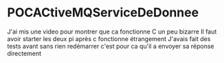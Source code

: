 # POCACtiveMQServiceDeDonnee

J'ai mis une video pour montrer que ca fonctionne
C un peu bizarre
Il faut avoir starter les deux pi après c fonctionne étrangement
J'avais fait des tests avant sans rien redémarrer c'est pour ca qu'il a envoyer sa réponse directement